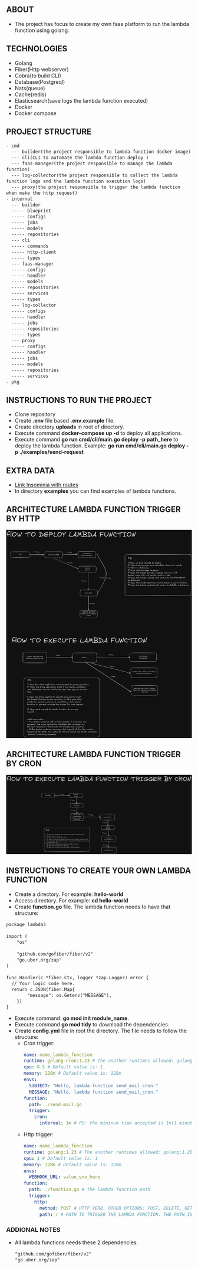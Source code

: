 ## ABOUT

- The project has focus to create my own faas platform to run the lambda function using golang.

## TECHNOLOGIES

- Golang
- Fiber(Http webserver)
- Cobra(to build CLI)
- Database(Postgreql)
- Nats(queue)
- Cache(redis)
- Elasticsearch(save logs the lambda function executed)
- Docker
- Docker compose

## PROJECT STRUCTURE

```
- cmd
  --- builder(the project responsible to lambda function docker image)
  --- cli(CLI to automate the lambda function deploy )
  --- faas-manager(the project responsible to manage the lambda function)
  --- log-collector(the project responsible to collect the lambda function logs and the lambda function execution logs)
  --- proxy(the project responsible to trigger the lambda function when make the http request)
- internal
  --- builder
  ----- blueprint
  ----- configs
  ----- jobs
  ----- models
  ----- repositories
  --- cli
  ----- commands
  ----- http-client
  ----- types
  --- faas-manager
  ----- configs
  ----- handler
  ----- models
  ----- repositories
  ----- services
  ----- types
  --- log-collector
  ----- configs
  ----- handler
  ----- jobs
  ----- repositories
  ----- types
  --- proxy
  ----- configs
  ----- handler
  ----- jobs
  ----- models
  ----- repositories
  ----- services
- pkg
```

## INSTRUCTIONS TO RUN THE PROJECT

- Clone repository
- Create **.env** file based **.env.example** file.
- Create directory **uploads** in root of directory.
- Execute command **docker-compose up -d** to deploy all applications.
- Execute command **go run cmd/cli/main.go deploy -p path_here** to deploy the lambda function. Example: **go run cmd/cli/main.go deploy -p ./examples/send-request**

## EXTRA DATA

- [Link Insominia with routes](./Insomnia_2024-11-07.json)
- In directory **examples** you can find examples of lambda functions.

## ARCHITECTURE LAMBDA FUNCTION TRIGGER BY HTTP

![The architecture of application](./architecture.png "The architecture")

## ARCHITECTURE LAMBDA FUNCTION TRIGGER BY CRON

![The architecture of application](./architecture-cron.png "The architecture")

## INSTRUCTIONS TO CREATE YOUR OWN LAMBDA FUNCTION

- Create a directory. For example: **hello-world**
- Access directory. For example: **cd hello-world**
- Create **function.go** file. The lambda function needs to have that structure:

```golang
package lambda3

import (
	"os"

	"github.com/gofiber/fiber/v2"
	"go.uber.org/zap"
)

func Handler(c *fiber.Ctx, logger *zap.Logger) error {
  // Your logic code here.
  return c.JSON(fiber.Map{
		"message": os.Getenv("MESSAGE"),
	})
}

```

- Execute command: **go mod init module_name**.
- Execute command **go mod tidy** to download the dependencies.
- Create **config.yml** file in root the directory. The file needs to follow the structure:
  - Cron trigger:
    ```yaml
    name: name_lambda_function
    runtime: golang-cron:1.23 # The another runtimes allowed: golang-cron:1.20, golang-cron:1.19 and golang-cron:1.23
    cpu: 0.5 # Default value is: 1
    memory: 128m # Default value is: 128m
    envs:
      SUBJECT: "Hello, lambda function send_mail_cron."
      MESSAGE: "Hello, lambda function send_mail_cron."
    function:
      path: ./send-mail.go
      trigger:
        cron:
          interval: 1m # PS: the mininum time accepted is 1m(1 minute). Example: 1m(to execute each 1 minute), 5m(to execute each 5 minute), 1h(to execute each 1 hour), 5h(to execute each 5 hours)
    ```
  - Http trigger:
    ```yaml
    name: name_lambda_function
    runtime: golang:1.23 # The another runtimes allowed: golang:1.20, golang:1.19 and golang:1.23
    cpu: 1 # Default value is: 1
    memory: 128m # Default value is: 128m
    envs:
      WEBHOOK_URL: value_env_here
    function:
      path: ./function.go # the lambda function path
      trigger:
        http:
          method: POST # HTTP VERB. OTHER OPTIONS: POST, DELETE, GET and PUT
          path: / # PATH TO TRIGGER THE LAMBDA FUNCTION. THE PATH IS BASED THE PATH FROM FIBER v2
    ```

### ADDIONAL NOTES

- All lambda functions needs these 2 dependencies:
  ```
  "github.com/gofiber/fiber/v2"
  "go.uber.org/zap"
  ```
